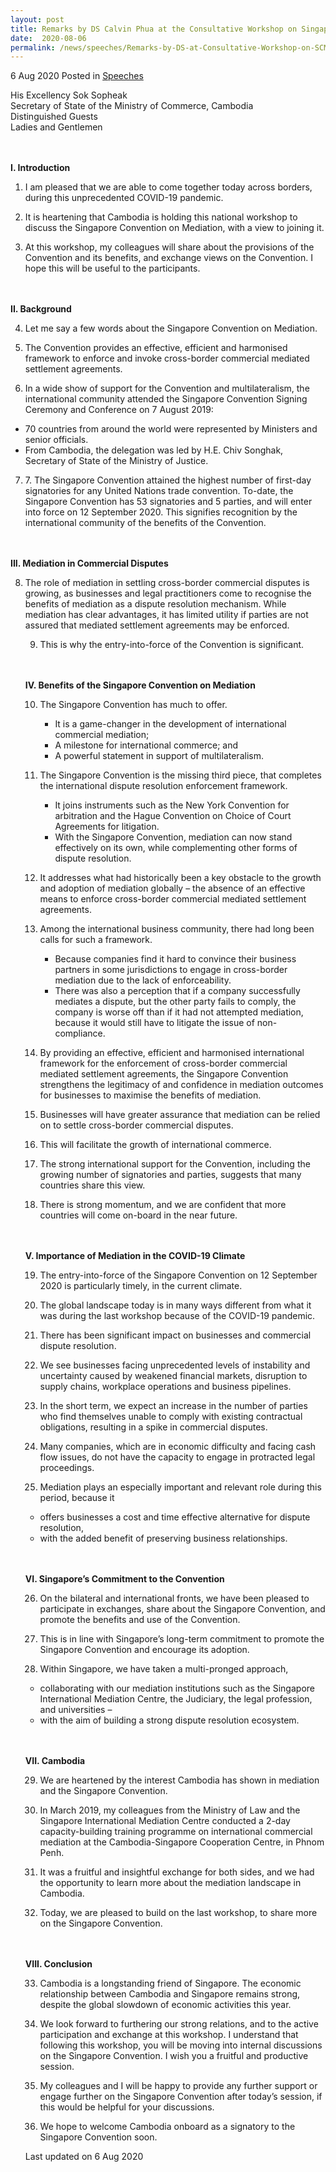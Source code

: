 ```yaml
---
layout: post
title: Remarks by DS Calvin Phua at the Consultative Workshop on Singapore Convention on Mediation
date:  2020-08-06
permalink: /news/speeches/Remarks-by-DS-at-Consultative-Workshop-on-SCM
---
```


6 Aug 2020 Posted in [Speeches](/news/speeches)

His Excellency Sok Sopheak
<br>Secretary of State of the Ministry of Commerce, Cambodia
<br>Distinguished Guests
<br>Ladies and Gentlemen

<br><br>
<b>I. Introduction</b>

<ol start="1">
<li>I am pleased that we are able to come together today across borders, during this unprecedented COVID-19 pandemic. </li> </ol>

<ol start="2">
<li>It is heartening that Cambodia is holding this national workshop to discuss the Singapore Convention on Mediation, with a view to joining it. </li></ol>

<ol start="3">
<li>At this workshop, my colleagues will share about the provisions of the Convention and its benefits, and exchange views on the Convention. I hope this will be useful to the participants.
</li></ol>
 
<br><br>
<b>II. Background</b>

<ol start="4">
<li>Let me say a few words about the Singapore Convention on Mediation.</li></ol>

<ol start="5">
<li>The Convention provides an effective, efficient and harmonised framework to enforce and invoke cross-border commercial mediated settlement agreements. </li> </ol>
 
<ol start="6">
<li>In a wide show of support for the Convention and multilateralism, the international community attended the Singapore Convention Signing Ceremony and Conference on 7 August 2019:</li></ol>
<ul> 
<li>70 countries from around the world were represented by Ministers and senior officials.</li>
<li>From Cambodia, the delegation was led by H.E. Chiv Songhak, Secretary of State of the Ministry of Justice.</li></ul>

<ol start="7">
<li> 7.	The Singapore Convention attained the highest number of first-day signatories for any United Nations trade convention. To-date, the Singapore Convention has 53 signatories and 5 parties, and will enter into force on 12 September 2020. This signifies recognition by the international community of the benefits of the Convention.</li></ol>
 
<br><br>
<b>III. Mediation in Commercial Disputes</b>

<ol start="8">
<li>The role of mediation in settling cross-border commercial disputes is growing, as businesses and legal practitioners come to recognise the benefits of mediation as a dispute resolution mechanism. While mediation has clear advantages, it has limited utility if parties are not assured that mediated settlement agreements may be enforced.</li> 
 
<ol start="9">
<li>This is why the entry-into-force of the Convention is significant.</li></ol>

<br><br>
<b>IV. Benefits of the Singapore Convention on Mediation</b>

<ol start="10">
<li>The Singapore Convention has much to offer.</li>
<ul>
<li>It is a game-changer in the development of international commercial mediation;</li>
<li>A milestone for international commerce; and</li>
<li>A powerful statement in support of multilateralism.</li></ul></ol>

<ol start="11">
<li>The Singapore Convention is the missing third piece, that completes the international dispute resolution enforcement framework.</li>
<ul>
<li>It joins instruments such as the New York Convention for arbitration and the Hague Convention on Choice of Court Agreements for litigation.</li>
<li>With the Singapore Convention, mediation can now stand effectively on its own, while complementing other forms of dispute resolution.</li>
</ul></ol>

<ol start="12">
<li>It addresses what had historically been a key obstacle to the growth and adoption of mediation globally – the absence of an effective means to enforce cross-border commercial mediated settlement agreements.</li>
</ol>

<ol start="13">
<li>Among the international business community, there had long been calls for such a framework.</li>
<ul>
<li>Because companies find it hard to convince their business partners in some jurisdictions to engage in cross-border mediation due to the lack of enforceability.</li>
<li>There was also a perception that if a company successfully mediates a dispute, but the other party fails to comply, the company is worse off than if it had not attempted mediation, because it would still have to litigate the issue of non-compliance.</li>
</ul></ol>

<ol start="14">
<li>By providing an effective, efficient and harmonised international framework for the enforcement of cross-border commercial mediated settlement agreements, the Singapore Convention strengthens the legitimacy of and confidence in mediation outcomes for businesses to maximise the benefits of mediation.
</li></ol>

<ol start="15">
<li>Businesses will have greater assurance that mediation can be relied on to settle cross-border commercial disputes.</li></ol>

<ol start="16">
<li>This will facilitate the growth of international commerce.</li></ol>

<ol start="17">
<li>The strong international support for the Convention, including the growing number of signatories and parties, suggests that many countries share this view.</li></ol>

<ol start="18">
<li>There is strong momentum, and we are confident that more countries will come on-board in the near future.</li></ol>

<br><br>
<b>V. Importance of Mediation in the COVID-19 Climate</b>

<ol start="19">
<li>The entry-into-force of the Singapore Convention on 12 September 2020 is particularly timely, in the current climate.</li></ol>

<ol start="20">
<li>The global landscape today is in many ways different from what it was during the last workshop because of the COVID-19 pandemic. </li></ol>

<ol start="21">
<li>There has been significant impact on businesses and commercial dispute resolution. </li></ol>

<ol start="22">
<li>We see businesses facing unprecedented levels of instability and uncertainty caused by weakened financial markets, disruption to supply chains, workplace operations and business pipelines. 
</li></ol>

<ol start="23">
<li>In the short term, we expect an increase in the number of parties who find themselves unable to comply with existing contractual obligations, resulting in a spike in commercial disputes. 
</li></ol>

<ol start="24">
<li>Many companies, which are in economic difficulty and facing cash flow issues, do not have the capacity to engage in protracted legal proceedings. 
</li></ol>

<ol start="25">
<li>Mediation plays an especially important and relevant role during this period, because it</li></ol>
<ul> 
<li>offers businesses a cost and time effective alternative for dispute resolution,</li>
<li>with the added benefit of preserving business relationships. </li></ul>

<br><br><b>VI.	Singapore’s Commitment to the Convention </b>

<ol start="26">
<li>On the bilateral and international fronts, we have been pleased to participate in exchanges, share about the Singapore Convention, and promote the benefits and use of the Convention.
</li></ol>

<ol start="27">
<li>This is in line with Singapore’s long-term commitment to promote the Singapore Convention and encourage its adoption.</li></ol>

<ol start="28">
<li>Within Singapore, we have taken a multi-pronged approach,</li></ol>
<ul><li>collaborating with our mediation institutions such as the Singapore International Mediation Centre, the Judiciary, the legal profession, and universities –</li>
<li>with the aim of building a strong dispute resolution ecosystem.</li></ul>

<br><br><b>VII.	Cambodia</b>

<ol start="29">
<li>We are heartened by the interest Cambodia has shown in mediation and the Singapore Convention.</li></ol>

<ol start="30">
<li>In March 2019, my colleagues from the Ministry of Law and the Singapore International Mediation Centre conducted a 2-day capacity-building training programme on international commercial mediation at the Cambodia-Singapore Cooperation Centre, in Phnom Penh.
</li></ol>

<ol start="31">
<li>It was a fruitful and insightful exchange for both sides, and we had the opportunity to learn more about the mediation landscape in Cambodia. </li></ol>

<ol start="32">
<li>Today, we are pleased to build on the last workshop, to share more on the Singapore Convention.</li></ol>

<br><br><b>VIII.	Conclusion </b>
<ol start="33">
<li>Cambodia is a longstanding friend of Singapore.  The economic relationship between Cambodia and Singapore remains strong, despite the global slowdown of economic activities this year. 
</li></ol>

<ol start="34">
<li>We look forward to furthering our strong relations, and to the active participation and exchange at this workshop. I understand that following this workshop, you will be moving into internal discussions on the Singapore Convention. I wish you a fruitful and productive session.
</li></ol>

<ol start="35">
<li>My colleagues and I will be happy to provide any further support or engage further on the Singapore Convention after today’s session, if this would be helpful for your discussions. 
</li></ol>

<ol start="36">
<li>We hope to welcome Cambodia onboard as a signatory to the Singapore Convention soon.</li></ol>


<p class="right-side-updated">Last updated on 6 Aug 2020</p> 
